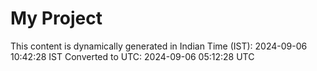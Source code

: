 # My Project

This content is dynamically generated in Indian Time (IST): 2024-09-06 10:42:28 IST
Converted to UTC: 2024-09-06 05:12:28 UTC
